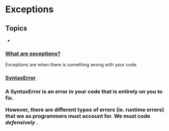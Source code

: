 # Exceptions

<h2> Topics </h2>
<ul>
    <li> </li>
</ul>

<h3><ins> What are exceptions? </ins> </h3> 

Exceptions are when there is something wrong with your code. 

<h3><ins> SyntaxError </ins> <h3>

A SyntaxError is an error in your code that is entirely on you to fix.

However, there are different types of errors (ie. runtime errors) that we as <strong> programmers </strong> must account for. We must code 
<em> defensively </em>.
